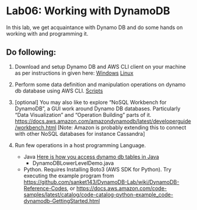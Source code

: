 # Lab06: Working with DynamoDB

In this lab, we get acquaintance with Dynamo DB and do some hands on working with and programming it.

## Do following:

1. Download and setup Dynamo DB and AWS CLI client on your machine as per instructions in given here: 
[Windows](./setup-dynamodb-windows.pdf) [Linux](./setup-dynamodb-linux.pdf)
1. Perform some data definition and manipulation operations on dynamo db database using AWS CLI. 
[Scripts](./book-repository.md)

1. [optional] You may also like to explore “NoSQL Workbench for DynamoDB”, a GUI work around Dynamo DB databases. Particularly “Data Visualization” and “Operation Building” parts of it. 
https://docs.aws.amazon.com/amazondynamodb/latest/developerguide/workbench.html 
[Note: Amazon is probably extending this to connect with other NoSQL databases for instance Cassandra]

1. Run few operations in a host programming Language. 
    * Java [Here is how you access dynamo db tables in Java](./AccessingDynamoDB_from_Java.pdf)
        * DynamoDBLowerLevelDemo.java
    * Python. Requires Installing Boto3 (AWS SDK for Python). Try executing the example program from  
https://github.com/sanket143/DynamoDB-Lab/wiki/DynamoDB-Reference-Codes, or
https://docs.aws.amazon.com/code-samples/latest/catalog/code-catalog-python-example_code-dynamodb-GettingStarted.html 
